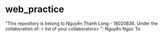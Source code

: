 # web_practice

"This repository is belong to Nguyễn Thành Long - 18020836.
Under the collaboration of: 
< list of your collaborators> ": 
   Nguyễn Ngọc Tú
   
